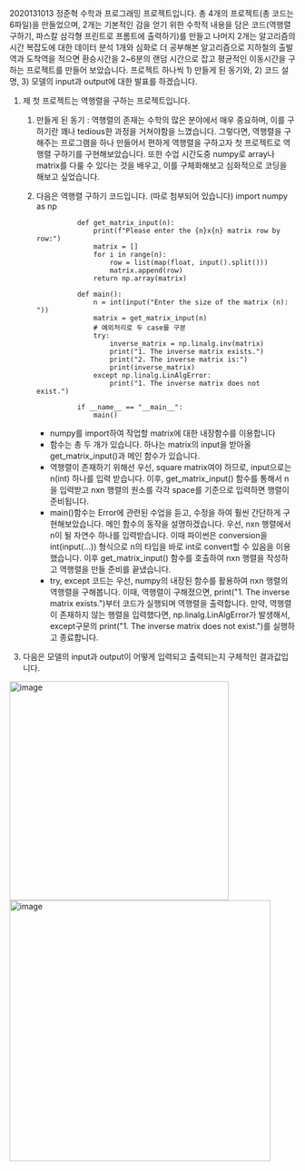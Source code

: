 2020131013 정준혁 수학과 프로그래밍 프로젝트입니다.
총 4개의 프로젝트(총 코드는 6파일)을 만들었으며, 2개는 기본적인 감을 얻기 위한 수학적 내용을 담은 코드(역행렬 구하기, 파스칼 삼각형 프린트로 프롬트에 출력하기)를 만들고 나머지 2개는 알고리즘의 시간 복잡도에 대한 데이터 분석 1개와 심화로 더 공부해본 알고리즘으로 지하철의 출발역과 도착역을 적으면 환승시간을 2~6분의 랜덤 시간으로 잡고 평균적인 이동시간을 구하는 프로젝트를 만들어 보았습니다. 
프로젝트 하나씩 1) 만들게 된 동기와,  2) 코드 설명, 3) 모델의 input과 output에 대한 발표를 하겠습니다. 

1. 제 첫 프로젝트는 역행렬을 구하는 프로젝트입니다.
   1) 만들게 된 동기 : 역행렬의 존재는 수학의 많은 분야에서 매우 중요하며, 이를 구하기란 꽤나 tedious한 과정을 거쳐야함을 느꼈습니다. 그렇다면, 역행렬을 구해주는 프로그램을 하나 만들어서 편하게 역행렬을 구하고자 첫 프로젝트로 역행렬 구하기를 구현해보았습니다. 또한 수업 시간도중 numpy로 array나 matrix를 다룰 수 있다는 것을 배우고, 이를 구체화해보고 심화적으로 코딩을 해보고 싶었습니다.
   2) 다음은 역행렬 구하기 코드입니다. (따로 첨부되어 있습니다)
                    import numpy as np
                    
                    def get_matrix_input(n):
                        print(f"Please enter the {n}x{n} matrix row by row:")
                        matrix = []
                        for i in range(n):
                            row = list(map(float, input().split()))
                            matrix.append(row)
                        return np.array(matrix)
                    
                    def main():
                        n = int(input("Enter the size of the matrix (n): "))
                        matrix = get_matrix_input(n)
                        # 예외처리로 두 case를 구분
                        try:
                            inverse_matrix = np.linalg.inv(matrix)
                            print("1. The inverse matrix exists.")
                            print("2. The inverse matrix is:")
                            print(inverse_matrix)
                        except np.linalg.LinAlgError:
                            print("1. The inverse matrix does not exist.")
                    
                    if __name__ == "__main__":
                        main()
      - numpy를 import하여 작업할 matrix에 대한 내장함수를 이용합니다
      - 함수는 총 두 개가 있습니다. 하나는 matrix의 input을 받아올 get_matrix_input()과 메인 함수가 있습니다.
      - 역행렬이 존재하기 위해선 우선, square matrix여야 하므로, input으로는 n(int) 하나를 입력 받습니다. 이후, get_matrix_input() 함수를 통해서 n을 입력받고 nxn 행렬의 원소를 각각 space를 기준으로 입력하면 행렬이 준비됩니다.
      - main()함수는 Error에 관련된 수업을 듣고, 수정을 하여 훨씬 간단하게 구현해보았습니다. 메인 함수의 동작을 설명하겠습니다. 우선, nxn 행렬에서 n이 될 자연수 하나를 입력받습니다. 이때 파이썬은 conversion을 int(input(...)) 형식으로 n의 타입을 바로 int로 convert할 수 있음을 이용했습니다. 이후 get_matrix_input() 함수를 호출하여 nxn 행렬을 작성하고 역행렬을 만들 준비를 끝냈습니다.
      - try, except 코드는 우선, numpy의 내장된 함수를 활용하여 nxn 행렬의 역행렬을 구해봅니다. 이때, 역행렬이 구해졌으면, print("1. The inverse matrix exists.")부터 코드가 실행되며 역행렬을 출력합니다. 만약, 역행렬이 존재하지 않는 행렬을 입력했다면, np.linalg.LinAlgError가 발생해서, except구문의 print("1. The inverse matrix does not exist.")를 실행하고 종료합니다.

        
  3) 다음은 모델의 input과 output이 어떻게 입력되고 출력되는지 구체적인 결과값입니다.
<img width="386" alt="image" src="https://github.com/joondoogg/Project/assets/146046027/d2459a7a-e13b-4f45-8e4a-5a17d181b936">
<img width="460" alt="image" src="https://github.com/joondoogg/Project/assets/146046027/3c0ddacd-ee28-43a8-9fc3-479654668287">








